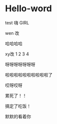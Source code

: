 # Hello-word
test
嗨 GIRL



wen 改



哈哈哈哈

xy改
1
2
3
4


呀呀呀呀呀呀呀





啦啦啦啦啦啦啦啦啦啦了

哎呀哎呀




累死了！！





搞定了吃饭！



默默的看着你
